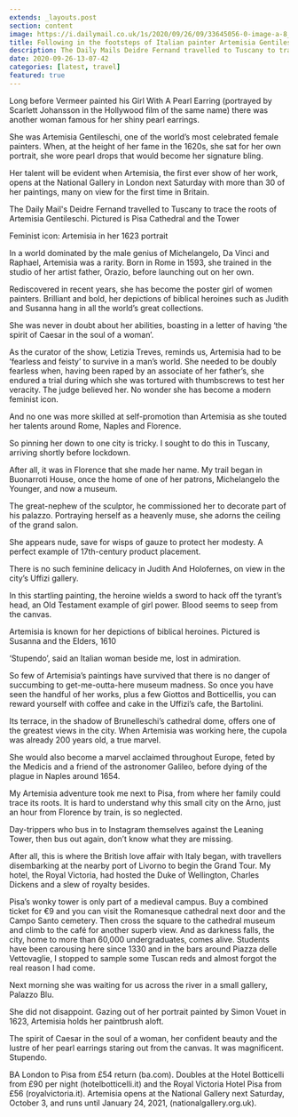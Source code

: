 ```yaml
---
extends: _layouts.post
section: content
image: https://i.dailymail.co.uk/1s/2020/09/26/09/33645056-0-image-a-8_1601109658833.jpg 
title: Following in the footsteps of Italian painter Artemisia Gentileschi 
description: The Daily Mails Deidre Fernand travelled to Tuscany to trace the roots of Artemisia Gentileschi, one of the worlds most celebrated female painters and a modern feminist icon. 
date: 2020-09-26-13-07-42 
categories: [latest, travel] 
featured: true 
--- 
```

Long before Vermeer painted his Girl With A Pearl Earring (portrayed by Scarlett Johansson in the Hollywood film of the same name) there was another woman famous for her shiny pearl earrings.

She was Artemisia Gentileschi, one of the world’s most celebrated female painters. When, at the height of her fame in the 1620s, she sat for her own portrait, she wore pearl drops that would become her signature bling.

Her talent will be evident when Artemisia, the first ever show of her work, opens at the National Gallery in London next Saturday with more than 30 of her paintings, many on view for the first time in Britain.

The Daily Mail's Deidre Fernand travelled to Tuscany to trace the roots of Artemisia Gentileschi. Pictured is Pisa Cathedral and the Tower

Feminist icon: Artemisia in her 1623 portrait

In a world dominated by the male genius of Michelangelo, Da Vinci and Raphael, Artemisia was a rarity. Born in Rome in 1593, she trained in the studio of her artist father, Orazio, before launching out on her own.

Rediscovered in recent years, she has become the poster girl of women painters. Brilliant and bold, her depictions of biblical heroines such as Judith and Susanna hang in all the world’s great collections.

She was never in doubt about her abilities, boasting in a letter of having ‘the spirit of Caesar in the soul of a woman’.

As the curator of the show, Letizia Treves, reminds us, Artemisia had to be ‘fearless and feisty’ to survive in a man’s world. She needed to be doubly fearless when, having been raped by an associate of her father’s, she endured a trial during which she was tortured with thumbscrews to test her veracity. The judge believed her. No wonder she has become a modern feminist icon.

And no one was more skilled at self-promotion than Artemisia as she touted her talents around Rome, Naples and Florence.

So pinning her down to one city is tricky. I sought to do this in Tuscany, arriving shortly before lockdown.

After all, it was in Florence that she made her name. My trail began in Buonarroti House, once the home of one of her patrons, Michelangelo the Younger, and now a museum.

The great-nephew of the sculptor, he commissioned her to decorate part of his palazzo. Portraying herself as a heavenly muse, she adorns the ceiling of the grand salon.

She appears nude, save for wisps of gauze to protect her modesty. A perfect example of 17th-century product placement.

There is no such feminine delicacy in Judith And Holofernes, on view in the city’s Uffizi gallery.

In this startling painting, the heroine wields a sword to hack off the tyrant’s head, an Old Testament example of girl power. Blood seems to seep from the canvas.

Artemisia is known for her depictions of biblical heroines. Pictured is Susanna and the Elders, 1610

‘Stupendo’, said an Italian woman beside me, lost in admiration.

So few of Artemisia’s paintings have survived that there is no danger of succumbing to get-me-outta-here museum madness. So once you have seen the handful of her works, plus a few Giottos and Botticellis, you can reward yourself with coffee and cake in the Uffizi’s cafe, the Bartolini.

Its terrace, in the shadow of Brunelleschi’s cathedral dome, offers one of the greatest views in the city. When Artemisia was working here, the cupola was already 200 years old, a true marvel.

She would also become a marvel acclaimed throughout Europe, feted by the Medicis and a friend of the astronomer Galileo, before dying of the plague in Naples around 1654.

My Artemisia adventure took me next to Pisa, from where her family could trace its roots. It is hard to understand why this small city on the Arno, just an hour from Florence by train, is so neglected.

Day-trippers who bus in to Instagram themselves against the Leaning Tower, then bus out again, don’t know what they are missing.

After all, this is where the British love affair with Italy began, with travellers disembarking at the nearby port of Livorno to begin the Grand Tour. My hotel, the Royal Victoria, had hosted the Duke of Wellington, Charles Dickens and a slew of royalty besides.

Pisa’s wonky tower is only part of a medieval campus. Buy a combined ticket for €9 and you can visit the Romanesque cathedral next door and the Campo Santo cemetery. Then cross the square to the cathedral museum and climb to the café for another superb view. And as darkness falls, the city, home to more than 60,000 undergraduates, comes alive. Students have been carousing here since 1330 and in the bars around Piazza delle Vettovaglie, I stopped to sample some Tuscan reds and almost forgot the real reason I had come.

Next morning she was waiting for us across the river in a small gallery, Palazzo Blu.

She did not disappoint. Gazing out of her portrait painted by Simon Vouet in 1623, Artemisia holds her paintbrush aloft.

The spirit of Caesar in the soul of a woman, her confident beauty and the lustre of her pearl earrings staring out from the canvas. It was magnificent. Stupendo.

BA London to Pisa from £54 return (ba.com). Doubles at the Hotel Botticelli from £90 per night (hotelbotticelli.it) and the Royal Victoria Hotel Pisa from £56 (royalvictoria.it). Artemisia opens at the National Gallery next Saturday, October 3, and runs until January 24, 2021, (nationalgallery.org.uk).

